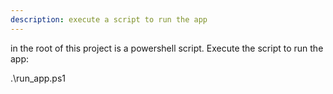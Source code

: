 ```yaml
---
description: execute a script to run the app
---
```


in the root of this project is a powershell script. Execute the script to run the app:

.\run_app.ps1